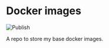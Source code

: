 # Docker images

![Publish](https://github.com/badsyntax/docker/workflows/Publish/badge.svg)

A repo to store my base docker images.
